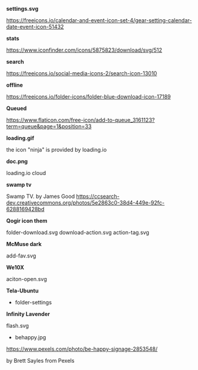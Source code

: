 **settings.svg**

https://freeicons.io/calendar-and-event-icon-set-4/gear-setting-calendar-date-event-icon-51432

**stats**

https://www.iconfinder.com/icons/5875823/download/svg/512

**search**

https://freeicons.io/social-media-icons-2/search-icon-13010

**offline**

https://freeicons.io/folder-icons/folder-blue-download-icon-17189

**Queued**

https://www.flaticon.com/free-icon/add-to-queue_3161123?term=queue&page=1&position=33


**loading.gif**

the icon "ninja" is provided by loading.io

**doc.png**

loading.io cloud

**swamp tv**

Swamp TV.
by James Good
https://ccsearch-dev.creativecommons.org/photos/5e2863c0-38d4-449e-92fc-6288169428bd

**Qogir icon them**

folder-download.svg
download-action.svg
action-tag.svg

**McMuse dark**

add-fav.svg

**We10X**

aciton-open.svg

**Tela-Ubuntu**

* folder-settings

**Infinity Lavender**

flash.svg


* behappy.jpg

https://www.pexels.com/photo/be-happy-signage-2853548/

by Brett Sayles from Pexels
